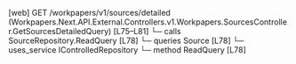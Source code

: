 [web] GET /workpapers/v1/sources/detailed  (Workpapers.Next.API.External.Controllers.v1.Workpapers.SourcesController.GetSourcesDetailedQuery)  [L75–L81]
  └─ calls SourceRepository.ReadQuery [L78]
  └─ queries Source [L78]
  └─ uses_service IControlledRepository<Source>
    └─ method ReadQuery [L78]

